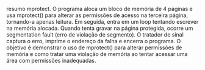 resumo mprotect.
O programa aloca um bloco de memória de 4 páginas e usa mprotect() para alterar as permissões de acesso na terceira página, tornando-a apenas leitura. Em seguida, entra em um loop tentando escrever na memória alocada. Quando tenta gravar na página protegida, ocorre um segmentation fault (erro de violação de segmento). O tratador de sinal captura o erro, imprime o endereço da falha e encerra o programa. O objetivo é demonstrar o uso de mprotect() para alterar permissões de memória e como tratar uma violação de memória ao tentar acessar uma área com permissões inadequadas.
